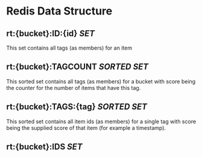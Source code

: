 # Redis Data Structure

## rt:{bucket}:ID:{id} *SET*

This set contains all tags (as members) for an item

## rt:{bucket}:TAGCOUNT *SORTED SET*

This sorted set contains all tags (as members) for a bucket with score being the counter for the number of items that have this tag.

## rt:{bucket}:TAGS:{tag} *SORTED SET*

This sorted set contains all item ids (as members) for a single tag with score being the supplied score of that item (for example a timestamp).

## rt:{bucket}:IDS *SET*



